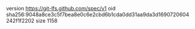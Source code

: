 version https://git-lfs.github.com/spec/v1
oid sha256:9048a8ce3c5f7bea8e0c6e2cbd6b1cda0dd31aa9da3d1690720604242f1f2202
size 1158
